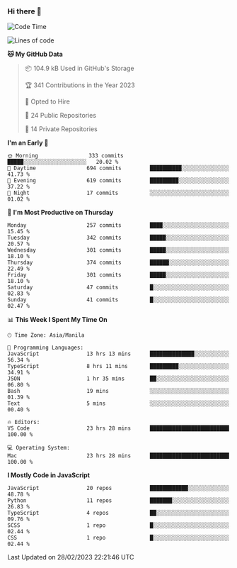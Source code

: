 ### Hi there 👋

<!--START_SECTION:waka-->
![Code Time](http://img.shields.io/badge/Code%20Time-119%20hrs%2025%20mins-blue)

![Lines of code](https://img.shields.io/badge/From%20Hello%20World%20I%27ve%20Written-8.2%20million%20lines%20of%20code-blue)

**🐱 My GitHub Data** 

> 📦 104.9 kB Used in GitHub's Storage 
 > 
> 🏆 341 Contributions in the Year 2023
 > 
> 💼 Opted to Hire
 > 
> 📜 24 Public Repositories 
 > 
> 🔑 14 Private Repositories 
 > 
**I'm an Early 🐤** 

```text
🌞 Morning                333 commits         █████░░░░░░░░░░░░░░░░░░░░   20.02 % 
🌆 Daytime                694 commits         ██████████░░░░░░░░░░░░░░░   41.73 % 
🌃 Evening                619 commits         █████████░░░░░░░░░░░░░░░░   37.22 % 
🌙 Night                  17 commits          ░░░░░░░░░░░░░░░░░░░░░░░░░   01.02 % 
```
📅 **I'm Most Productive on Thursday** 

```text
Monday                   257 commits         ████░░░░░░░░░░░░░░░░░░░░░   15.45 % 
Tuesday                  342 commits         █████░░░░░░░░░░░░░░░░░░░░   20.57 % 
Wednesday                301 commits         █████░░░░░░░░░░░░░░░░░░░░   18.10 % 
Thursday                 374 commits         ██████░░░░░░░░░░░░░░░░░░░   22.49 % 
Friday                   301 commits         █████░░░░░░░░░░░░░░░░░░░░   18.10 % 
Saturday                 47 commits          █░░░░░░░░░░░░░░░░░░░░░░░░   02.83 % 
Sunday                   41 commits          █░░░░░░░░░░░░░░░░░░░░░░░░   02.47 % 
```


📊 **This Week I Spent My Time On** 

```text
🕑︎ Time Zone: Asia/Manila

💬 Programming Languages: 
JavaScript               13 hrs 13 mins      ██████████████░░░░░░░░░░░   56.34 % 
TypeScript               8 hrs 11 mins       █████████░░░░░░░░░░░░░░░░   34.91 % 
JSON                     1 hr 35 mins        ██░░░░░░░░░░░░░░░░░░░░░░░   06.80 % 
Bash                     19 mins             ░░░░░░░░░░░░░░░░░░░░░░░░░   01.39 % 
Text                     5 mins              ░░░░░░░░░░░░░░░░░░░░░░░░░   00.40 % 

🔥 Editors: 
VS Code                  23 hrs 28 mins      █████████████████████████   100.00 % 

💻 Operating System: 
Mac                      23 hrs 28 mins      █████████████████████████   100.00 % 
```

**I Mostly Code in JavaScript** 

```text
JavaScript               20 repos            ████████████░░░░░░░░░░░░░   48.78 % 
Python                   11 repos            ███████░░░░░░░░░░░░░░░░░░   26.83 % 
TypeScript               4 repos             ██░░░░░░░░░░░░░░░░░░░░░░░   09.76 % 
SCSS                     1 repo              █░░░░░░░░░░░░░░░░░░░░░░░░   02.44 % 
CSS                      1 repo              █░░░░░░░░░░░░░░░░░░░░░░░░   02.44 % 
```




 Last Updated on 28/02/2023 22:21:46 UTC
<!--END_SECTION:waka-->
